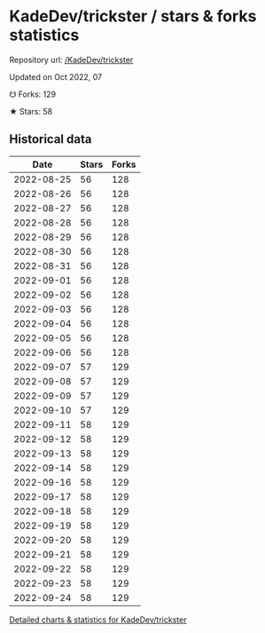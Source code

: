 # KadeDev/trickster / stars & forks statistics

Repository url: [/KadeDev/trickster](https://github.com/KadeDev/trickster)

Updated on Oct 2022, 07

☋ Forks: 129

★ Stars: 58

## Historical data
| Date | Stars | Forks |
|------|-------|-------|
| 2022-08-25 | 56 | 128 | 
| 2022-08-26 | 56 | 128 | 
| 2022-08-27 | 56 | 128 | 
| 2022-08-28 | 56 | 128 | 
| 2022-08-29 | 56 | 128 | 
| 2022-08-30 | 56 | 128 | 
| 2022-08-31 | 56 | 128 | 
| 2022-09-01 | 56 | 128 | 
| 2022-09-02 | 56 | 128 | 
| 2022-09-03 | 56 | 128 | 
| 2022-09-04 | 56 | 128 | 
| 2022-09-05 | 56 | 128 | 
| 2022-09-06 | 56 | 128 | 
| 2022-09-07 | 57 | 129 | 
| 2022-09-08 | 57 | 129 | 
| 2022-09-09 | 57 | 129 | 
| 2022-09-10 | 57 | 129 | 
| 2022-09-11 | 58 | 129 | 
| 2022-09-12 | 58 | 129 | 
| 2022-09-13 | 58 | 129 | 
| 2022-09-14 | 58 | 129 | 
| 2022-09-16 | 58 | 129 | 
| 2022-09-17 | 58 | 129 | 
| 2022-09-18 | 58 | 129 | 
| 2022-09-19 | 58 | 129 | 
| 2022-09-20 | 58 | 129 | 
| 2022-09-21 | 58 | 129 | 
| 2022-09-22 | 58 | 129 | 
| 2022-09-23 | 58 | 129 | 
| 2022-09-24 | 58 | 129 | 


[Detailed charts & statistics for KadeDev/trickster](https://reviewgithub.com/rep/KadeDev/trickster)
